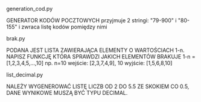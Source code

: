 generation_cod.py

GENERATOR KODÓW POCZTOWYCH 
przyjmuje 2 stringi: "79-900" i "80-155" i zwraca listę kodów pomiędzy nimi

brak.py

PODANA JEST LISTA ZAWIERAJĄCA ELEMENTY O WARTOŚCIACH 1-n. NAPISZ FUNKCJĘ KTÓRA SPRAWDZI JAKICH ELEMENTÓW BRAKUJE
1-n = [1,2,3,4,5,...,10]
np. n=10
wejście: [2,3,7,4,9], 10
wyjście: [1,5,6,8,10]

list_decimal.py

NALEŻY WYGENEROWAĆ LISTĘ LICZB OD 2 DO 5.5 ZE SKOKIEM CO 0.5, DANE WYNIKOWE MUSZĄ BYĆ TYPU DECIMAL.
